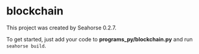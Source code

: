 # blockchain

This project was created by Seahorse 0.2.7.

To get started, just add your code to **programs_py/blockchain.py** and run `seahorse build`.
